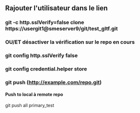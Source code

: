 ## Rajouter l'utilisateur dans le lien

### git -c http.sslVerify=false clone https://usergit1@smeserver9/git/test_gltf.git

### OU/ET désactiver la vérification sur le repo en cours

### git config http.sslVerify false

### git config credential.helper store

### git push (http://example.com/repo.git)

#### Push to local à remote repo

git push all primary_test
